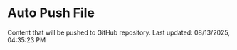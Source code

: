 # Auto Push File

Content that will be pushed to GitHub repository.
Last updated: 08/13/2025, 04:35:23 PM